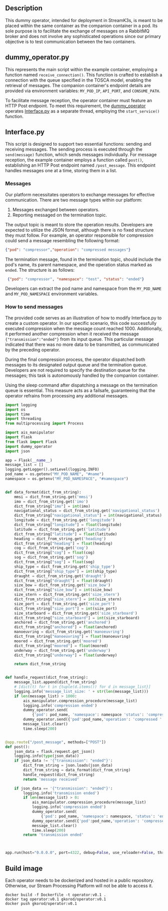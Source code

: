 ## Description

This dummy operator, intended for deployment in StreamK3s, is meant to be placed within the same container as the companion container in a pod. Its sole purpose is to facilitate the exchange of messages on a RabbitMQ broker and does not involve any sophisticated operations since our primary objective is to test communication between the two containers.

## dummy_operator.py
This represents the main script within the example container, employing a function named `receive_connection()`. This function is crafted to establish a connection with the queue specified in the TOSCA model, enabling the retrieval of messages. The companion container's endpoint details are provided via environment variables: `MY_POD_IP`, `API_PORT`, and `CONSUME_PATH`.

To facilitate message reception, the operator container must feature an HTTP Post endpoint. To meet this requirement, the <a href=https://github.com/f-coda/Stream-Processing/blob/main/operator/dummy_operator.py>dummy_operator</a> operates <a href=https://github.com/f-coda/Stream-Processing/blob/main/operator/Interface.py>Interface.py</a> as a separate thread, employing the `start_service()` function.

## Interface.py

This script is designed to support two essential functions: sending and receiving messages. The sending process is executed through the `send(message)` function, which sends messages individually. For message reception, the example container employs a function called `post()`, establishing an HTTP Post endpoint named `/post_message`. This endpoint handles messages one at a time, storing them in a list.

### Messages
Our platform necessitates operators to exchange messages for effective communication. There are two message types within our platform:

1. Messages exchanged between operators.
2. Reporting messaged on the termination topic. 

The output topic is meant to store the operation results. Developers are expected to utilize the JSON format, although there is no fixed structure they must follow. For example, an operator responsible for compression could send a message resembling the following format:

``` json
{"pod": "compressor","operation": "compressed messages"}
```
The termination message, found in the termination topic, should include the pod's name, its parent namespace, and the operation status marked as `ended`. The structure is as follows:
``` json
 {"pod": "compressor", "namespace": "test", "status": "ended"}
 ```
Developers can extract the pod name and namespace from the `MY_POD_NAME` and `MY_POD_NAMESPACE` environment variables.

### How to send messages
The provided code serves as an illustration of how to modify Interface.py to create a custom operator. In our specific scenario, this code successfully executed compression when the message count reached 1000. Additionally, it performed another compression when it received the message `{"transmission":"ended"}` from its input queue. This particular message indicated that there was no more data to be transmitted, as communicated by the preceding operator.

During the final compression process, the operator dispatched both messages to its designated output queue and the termination queue. Developers are not required to specify the destination queue for the messages; this task is autonomously handled by the companion container.

Using the sleep command after dispatching a message on the termination queue is essential. This measure acts as a failsafe, guaranteeing that the operator refrains from processing any additional messages.
``` python
import logging
import os
import time
import threading
from multiprocessing import Process

import ais_manipulator
import flask
from flask import Flask
import dummy_operator
import json

app = Flask(__name__)
message_list = []
logging.getLogger().setLevel(logging.INFO)
pod_name = os.getenv("MY_POD_NAME", "#name")
namespace = os.getenv("MY_POD_NAMESPACE", "#namespace")


def data_format(dict_from_string):
    mmsi = dict_from_string.get('mmsi')
    imo = dict_from_string.get('imo')
    dict_from_string["imo"] = int(imo)
    navigational_status = dict_from_string.get('navigational_status')
    dict_from_string["navigational_status"] = int(navigational_status)
    longitude = dict_from_string.get('longitude')
    dict_from_string["longitude"] = float(longitude)
    latitude = dict_from_string.get('latitude')
    dict_from_string["latitude"] = float(latitude)
    heading = dict_from_string.get('heading')
    dict_from_string["heading"] = float(heading)
    cog = dict_from_string.get('cog')
    dict_from_string["cog"] = float(cog)
    sog = dict_from_string.get('sog')
    dict_from_string["sog"] = float(sog)
    ship_type = dict_from_string.get('ship_type')
    dict_from_string["ship_type"] = int(ship_type)
    draught = dict_from_string.get('draught')
    dict_from_string["draught"] = float(draught)
    size_bow = dict_from_string.get('size_bow')
    dict_from_string["size_bow"] = int(size_bow)
    size_stern = dict_from_string.get('size_stern')
    dict_from_string["size_stern"] = int(size_stern)
    size_port = dict_from_string.get('size_port')
    dict_from_string["size_port"] = int(size_port)
    size_starboard = dict_from_string.get('size_starboard')
    dict_from_string["size_starboard"] = int(size_starboard)
    anchored = dict_from_string.get('anchored')
    dict_from_string["anchored"] = float(anchored)
    manoeuvring = dict_from_string.get('manoeuvring')
    dict_from_string["manoeuvring"] = float(manoeuvring)
    moored = dict_from_string.get('moored')
    dict_from_string["moored"] = float(moored)
    underway = dict_from_string.get('underway')
    dict_from_string["underway"] = float(underway)

    return dict_from_string


def handle_request(dict_from_string):
    message_list.append(dict_from_string)
    # [dict(t) for t in {tuple(d.items()) for d in message_list}]
    logging.info('message_list_size: ' + str(len(message_list)))
    if len(message_list) > 1000:
        ais_manipulator.compression_procedure(message_list)
        logging.info('compression ended')
        dummy_operator.send(
            {'pod': pod_name, 'namespace': namespace 'status': 'compression ended'})
        dummy_operator.send({'pod':pod_name,'operation': 'compressed ' + str(len(message_list)) + " messages"})
        message_list.clear()
        time.sleep(200)


@app.route("/post_message", methods=["POST"])
def post():
    json_data = flask.request.get_json()
    logging.info(type(json_data))
    if json_data != '{"transmission": "ended"}':
        dict_from_string = json.loads(json_data)
        dict_from_string = data_format(dict_from_string)
        handle_request(dict_from_string)
        return 'message received'

    if json_data == '{"transmission": "ended"}':
        logging.info('transmission ended')
        if len(message_list) > 0:
            ais_manipulator.compression_procedure(message_list)
            logging.info('compression ended')
            dummy_operator.send(
                {'pod': pod_name, 'namespace': namespace, 'status': 'ended'})
            dummy_operator.send({'pod':pod_name,'operation': 'compressed ' + str(len(message_list)) + " messages"})
            message_list.clear()
            time.sleep(200)
        return 'transmission ended'



app.run(host="0.0.0.0", port=4322, debug=False, use_reloader=False, threaded=False)

```
## Build image

Each operator needs to be dockerized and hosted in a public repository. Otherwise, our Stream Processing Platform will not be able to access it.

``` shell
docker build -f Dockerfile -t operator:v0.1 .
docker tag operator:v0.1 gkorod/operator:v0.1
docker push gkorod/operator:v0.1
```

